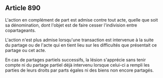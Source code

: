 Article 890
----
L'action en complément de part est admise contre tout acte, quelle que soit sa
dénomination, dont l'objet est de faire cesser l'indivision entre copartageants.

L'action n'est plus admise lorsqu'une transaction est intervenue à la suite du
partage ou de l'acte qui en tient lieu sur les difficultés que présentait ce
partage ou cet acte.

En cas de partages partiels successifs, la lésion s'apprécie sans tenir compte
ni du partage partiel déjà intervenu lorsque celui-ci a rempli les parties de
leurs droits par parts égales ni des biens non encore partagés.
